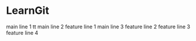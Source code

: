 # LearnGit
main line 1 tt
main line 2
feature line 1
main line 3
feature line 2
feature line  3
feature line 4 
